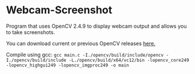 # Webcam-Screenshot
Program that uses OpenCV 2.4.9 to display webcam output and allows you to take screenshots.

You can download current or previous OpenCV releases [here.](https://opencv.org/)

Compile using gcc: 
```gcc main.c -I./opencv/build/include/opencv -I./opencv/build/include -L./opencv/build/x64/vc12/bin -lopencv_core249 -lopencv_highgui249 -lopencv_imgproc249 -o main```